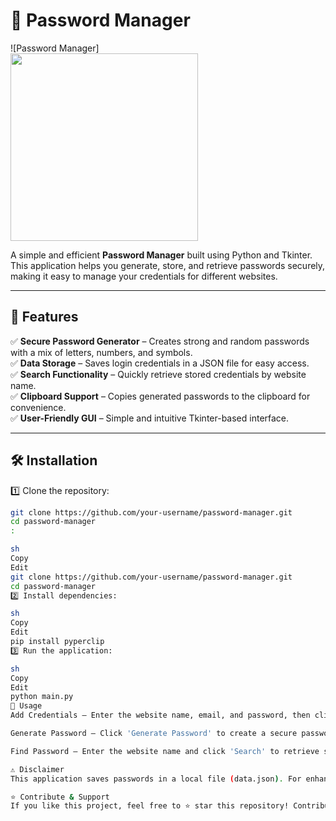 
# 🔐 Password Manager  

![Password Manager]<br>
<image src ="https://github.com/user-attachments/assets/6a906d43-caca-4715-bb81-07467cacea5a" width = "300"> <br>



A simple and efficient **Password Manager** built using Python and Tkinter. This application helps you generate, store, and retrieve passwords securely, making it easy to manage your credentials for different websites.

---

## 🚀 Features  
✅ **Secure Password Generator** – Creates strong and random passwords with a mix of letters, numbers, and symbols.  
✅ **Data Storage** – Saves login credentials in a JSON file for easy access.  
✅ **Search Functionality** – Quickly retrieve stored credentials by website name.  
✅ **Clipboard Support** – Copies generated passwords to the clipboard for convenience.  
✅ **User-Friendly GUI** – Simple and intuitive Tkinter-based interface.  

---

## 🛠️ Installation  

1️⃣ Clone the repository:  
```sh
git clone https://github.com/your-username/password-manager.git
cd password-manager
:

sh
Copy
Edit
git clone https://github.com/your-username/password-manager.git
cd password-manager
2️⃣ Install dependencies:

sh
Copy
Edit
pip install pyperclip
3️⃣ Run the application:

sh
Copy
Edit
python main.py
🎯 Usage
Add Credentials – Enter the website name, email, and password, then click 'Add' to save it.

Generate Password – Click 'Generate Password' to create a secure password automatically.

Find Password – Enter the website name and click 'Search' to retrieve saved credentials.

⚠️ Disclaimer
This application saves passwords in a local file (data.json). For enhanced security, consider encrypting stored data or using a password manager with encryption.

⭐ Contribute & Support
If you like this project, feel free to ⭐ star this repository! Contributions are welcome.

